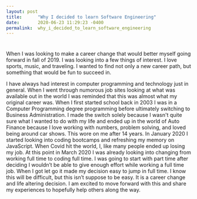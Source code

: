 ```yaml
---
layout: post
title:      "Why I decided to learn Software Engineering"
date:       2020-06-23 11:29:23 -0400
permalink:  why_i_decided_to_learn_software_engineering
---
```


# 
  When I was looking to make a career change that would better myself going forward in fall of 2019. I was looking into a few things of interest. I love sports, music, and traveling. I wanted to find not only a new career path, but something that would be fun to succeed in. 

  I have always had interest in computer programming and technology just in general. When I went through numorous job sites looking at what was available out in the world I was reminded that this was almost what my original career was. When I first started school back in 2003 I was in a Computer Programming degree programming before ultimately switching to Business Administration. I made the switch solely because I wasn't quite sure what I wanted to do with my life and ended up in the world of Auto Finance because I love working with numbers, problem solving, and loved being around car shows. This wore on me after 14 years. In January 2020 I started looking into coding bootcamps and refreshing my memory on JavaScript.  When Covid hit the world, I, like many people ended up losing my job. At this point in March 2020 I was already looking into changing from working full time to coding full time. I was going to start with part time after deciding I wouldn’t be able to give enough effort while working a full time job. When I got let go it made my decision easy to jump in full time. I know this will be difficult, but this isn’t suppose to be easy. It is a career change and life altering decision. I am excited to move forward with this and share my experiences to hopefully help others along the way.


	

